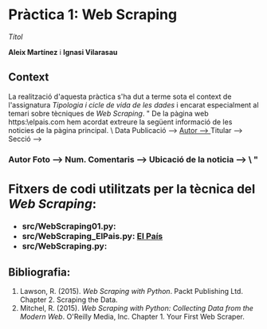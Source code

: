 # Pràctica 1: Web Scraping
*Títol*

**Aleix Martínez** i **Ignasi Vilarasau**

## Context

La realització d'aquesta pràctica s'ha dut a terme sota el context de l'assignatura _Tipologia i cicle de vida de les dades_ i encarat especialment al temari sobre tècniques de _Web Scraping_. 
"
De la pàgina web https:\\elpais.com hem acordat extreure la següent informació de les noticies de la pàgina principal.
\\
Data Publicació        --> <a href="https://elpais.com/politica/2019/04/03/actualidad/1554304849_925021.html">
Autor                  --> <span class="autor-nombre" itemprop="name"><a itemprop="url">
Titular                --> <a>
Secció                 --> <h3 class="cabecera-titulo"> <a class="enlace" >
Autor Foto             --> <span itemprop="author" class="foto-autor">
Num. Comentaris        --> <a title="Comentarios" class="comentarios">
Ubicació de la noticia --> <span class="articulo-localizacion" itemprop="contentLocation">
\\
"
## Fitxers de codi utilitzats per la tècnica del _Web Scraping_:

* **src/WebScraping01.py**: 
* **src/WebScraping_ElPais.py**:  [El País](http://www.elpais.com/)
* **src/WebScraping.py**: 

## Bibliografia:

1. Lawson, R. (2015). _Web Scraping with Python_. Packt Publishing Ltd. Chapter 2. Scraping the Data.
2. Mitchel, R. (2015). _Web Scraping with Python: Collecting Data from the Modern Web_. O'Reilly Media, Inc. Chapter 1. Your First Web Scraper.
